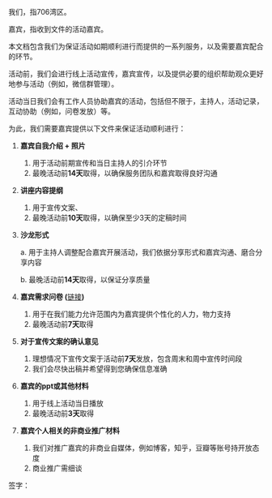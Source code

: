 我们，指706湾区。

嘉宾，指收到文件的活动嘉宾。

本文档包含我们为保证活动如期顺利进行而提供的一系列服务，以及需要嘉宾配合的环节。

活动前，我们会进行线上活动宣传，嘉宾宣传，以及提供必要的组织帮助观众更好地参与活动（例如，微信群管理）。

活动当日我们会有工作人员协助嘉宾的活动，包括但不限于，主持人，活动记录，互动协助（例如，问卷发放）等。

为此，我们需要嘉宾提供以下文件来保证活动顺利进行：

1. **嘉宾自我介绍 + 照片**
    1. 用于活动前期宣传和当日主持人的引介环节
    2. 最晚活动前**14天**取得，以确保服务团队和嘉宾取得良好沟通
2. **讲座内容提纲**
    1. 用于宣传文案、
    2. 最晚活动前**10天**取得，以确保至少3天的定稿时间
3. **沙龙形式**

      a. 用于主持人调整配合嘉宾开展活动，我们依据分享形式和嘉宾沟通、磨合分享内容

      b. 最晚活动前**14天**取得，以保证分享质量

4. **嘉宾需求问卷 (**[链接](https://www.wenjuan.com/s/JJJZZrw/)**)**
    1. 用于在我们能力允许范围内为嘉宾提供个性化的人力，物力支持
    2. 最晚活动前**7天**取得
5. **对于宣传文案的确认意见**
    1. 理想情况下宣传文案于活动前**7天**发放，包含周末和周中宣传时间段
    2. 我们会尽快出稿并希望得到您确保信息准确
6. **嘉宾的ppt或其他材料**
    1. 用于线上活动当日播放
    2. 最晚活动前**3天**取得
7. **嘉宾个人相关的非商业推广材料**
    1. 我们对推广嘉宾的非商业自媒体，例如博客，知乎，豆瓣等账号持开放态度
    2. 商业推广需细谈

签字：

